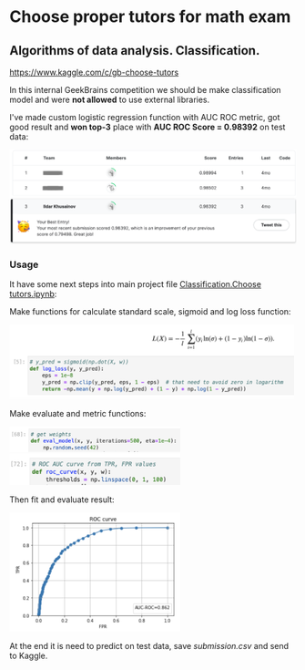 # Choose proper tutors for math exam

## Algorithms of data analysis. Classification. 

https://www.kaggle.com/c/gb-choose-tutors

In this internal GeekBrains competition we should be make classification model and were **not allowed** to use external libraries.

I've made custom logistic regression function with AUC ROC metric, got good result and **won top-3** place with **AUC ROC Score = 0.98392** on test data:

<img src="img/3-rd place.png"  width="800">


### Usage

It have some next steps into main project file [Classification.Choose tutors.ipynb](https://github.com/hildar/choose-tutors/blob/main/Classification.%20Choose%20tutors.ipynb):

Make functions for calculate standard scale, sigmoid and log loss function:

<img src="img/logloss.png"  width="500">

Make evaluate and metric functions:

<img src="img/evaluate.png"  width="300">
<img src="img/roc.png"  width="300">

Then fit and evaluate result:

<img src="img/roc curve.png"  width="300">

At the end it is need to predict on test data, save *submission.csv* and send to Kaggle.
